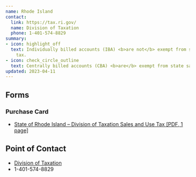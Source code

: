 ```yaml
---
name: Rhode Island
contact:
  link: https://tax.ri.gov/
  name: Division of Taxation
  phone: 1-401-574-8829
summary:
- icon: highlight_off
  text: Individually billed accounts (IBA) <b>are not</b> exempt from state sales
    tax.
- icon: check_circle_outline
  text: Centrally billed accounts (CBA) <b>are</b> exempt from state sales tax.
updated: 2023-04-11
---
```


## Forms

### Purchase Card

* [State of Rhode Island – Division of Taxation Sales and Use Tax [PDF, 1 page]](https://tax.ri.gov/sites/g/files/xkgbur541/files/forms/2014/Sales/GSA-Fedl-Empl-Exempt.pdf) 

## Point of Contact
- [Division of Taxation](https://tax.ri.gov/)
- 1-401-574-8829

